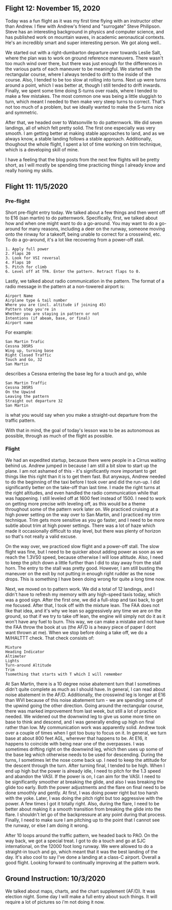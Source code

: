 ## Flight 12: November 15, 2020

Today was a fun flight as it was my first time flying with an instructor other than Andrew. I flew with Andrew's friend and "surrogate" Steve Philipson. Steve has an interesting background in physics and computer science, and has published work on mountain waves, in academic aeronautical contexts. He's an incredibly smart and super interesting person. We got along well..

We started out with a right-dumbarton departure over towards Leslie Salt, where the plan was to work on ground reference maneuvers. There wasn't too much wind over there, but there was just enough for the differences in the various parts of each maneuver to be meaningful. We started with the rectangular course, where I always tended to drift to the inside of the course. Also, I tended to be too slow at rolling into turns. Next up were turns around a point, which I was better at, though I still tended to drift inwards. Finally, we spent some time doing S-turns over roads, where I tended to make a few mistakes. The most common one was being a little sluggish to turn, which meant I needed to then make very steep turns to correct. That's not too much of a problem, but we ideally wanted to make the S-turns nice and symmetric.

After that, we headed over to Watsonville to do patternwork. We did seven landings, all of which felt pretty solid. The first one especially was very smooth. I am getting better at making stable approaches to land, and as we always know, a stable landing follows a stable approach. Additionally, thoughout the whole flight, I spent a lot of time working on trim technique, which is a developing skill of mine.

I have a feeling that the blog posts from the next few flights will be pretty short, as I will mostly be spending time practicing things I already know and really honing my skills.

## Flight 11: 11/5/2020

### Pre-flight

Short pre-flight entry today. We talked about a few things and then went off to E16 (san martin) to do patternwork. Specifically, first, we talked about how and when one might want to do a go-around. You may want to do a go-around for many reasons, including a deer on the runway, someone moving onto the rinway for a takeoff, being unable to correct for a crosswind, etc. To do a go-around, it's a lot like recovering from a power-off stall.
```
1. Apply full power
2. Flaps 20
3. Look for VSI reversal
4. Flaps 10
5. Pitch for climb
6. Level off at TPA. Enter the pattern. Retract flaps to 0.
```
Lastly, we talked about radio communication in the pattern. The format of a radio message in the pattern at a non-towered airport is:
```
Airport Name
Airplane type & tail number
Where you are (incl. altitude if joining 45)
Pattern step you're in
Whether you are staying in pattern or not
Intentions (if abeam, base, or final)
Airport name
```
For example:
```
San Martin Trafic
Cessna 305RS
Wing up, turning base
Right Closed Traffic
Touch and Go, 32
San Martin
```
describes a Cessna entering the base leg for a touch and go, while
```
San Martin Traffic
Cessna 305RS
On the Upwind
Leaving the pattern
Straight out departure 32
San Martin
```
is what you would say when you make a straight-out departure from the traffic pattern.

With that in mind, the goal of today's lesson was to be as autonomous as possible, through as much of the flight as possible.

### Flight

We had an expedited startup, because there were people in a Cirrus waiting behind us. Andrew jumped in because I am still a bit slow to start up the plane. I am not ashamed of this - it's significantly more important to get things like this right than it is to get them fast. But anyways, Andrew needed to do the beginning of the taxi before I took over and did the run-up. I did significantly better on the take-off than last time. I made the right turns at the right altitudes, and even handled the radio communication while that was happening. I still leveled off at 1600 feet instead of 1500. I need to work on getting more precise with leveling off, as this would be a theme throughout some of the pattern work later on. We practiced cruising at a high power setting on the way over to San Martin, and I practiced my trim technique. Trim gets more sensitive as you go faster, and I need to be more subtle about trim at high power settings. There was a lot of haze which made it occasionally difficult to stay level, but there was plenty of horizon so that's not really a valid excuse. 

On the way over, we practiced slow flight and a power-off stall. The slow flight was fine, but I need to be quicker about adding power as soon as we reach the 1.3VS0 speed, because otherwise I will lose altitude. Also, I need to keep the pitch down a little further than I did to stay away from the stall horn. The entry to the stall was pretty good. However, I am still busting the maneuver on the exit by not putting in enough right rudder as the nose drops. This is something I have been doing wrong for quite a long time now. 

Next, we moved on to pattern work. We did a total of 12 landings, and I didn't have to refresh my memory with any high-speed taxis today, which was a good sign. After the first one, we did a full-stop and taxi back, to get me focused. After that, I took off with the mixture lean. The FAA does not like that idea, and it's why we lean so aggressively any time we are on the ground, so that if we try to take off lean, the engine will simply not do it as it won't have any fuel to burn. This way, we can make a mistake and not have the FAA throw the book at us (the AF/D is a heavy piece of paper I dont want thrown at me).  When we stop before doing a take off, we do a M/HALTTT check. That check consists of:
```
Mixture
Heading Indicator
Altimeter
Lights
Turn-around Altitude
Trim
Tsomething that starts with T which I will remember
```
At San Martin, there is a 10 degree noise abatement turn that I sometimes didn't quite complete as much as I should have. In general, I can read about noise abatement in the AF/D. Additionally, the crosswind leg is longer at E16 than WVI because of this noise abatement turn - we are spending some of the upwind going the other direction. Going around the rectangular course, there was marked improvement from last week, but still a lot of practice needed. We widened out the downwind leg to give us some more time on base to think and descend, and I was generally ending up high on final rather than low. My communication work was apparently solid. Andrew took over a couple of times when I got too busy to focus on it. In general, we turn base at about 800 feet AGL, wherever that happens to be. At E16, it happens to coincide with being near one of the overpasses. I was sometimes drifting right on the downwind leg, which then uses up some of the base leg which otherwise needs to be used for descending. During the turns, I sometimes let the nose come back up. I need to keep the attitude for the descent through the turn. After turning final, I tended to be high. When I end up high but the power is already idle, I need to pitch for the 1.3 speed and abandon the VASI. If the power is on, I can aim for the VASI. I need to be significantly smoother at breaking the glide, and also I was breaking the glide too early. Both the power adjustments and the flare on final need to be done smoothly and gently. At first, I was doing power right but too harsh with the yoke. Later, I was doing the pitch right but too aggressive with the power. A few times I got it totally right. Also, during the flare, I need to be better about making it a smooth transition from breaking the glide into the flare. I shouldn't let go of the backpressure at any point during that process. Finally, I need to make sure I am pitching up to the point that I cannot see the runway, or else I am doing it wrong.

After 10 loops around the traffic pattern, we headed back to PAO. On the way back, we got a special treat. I got to do a touch and go at SJC international, on the 12000 foot long runway. We were allowed to do a straight-in touch and go, which meant that it was the best landing of the day. It's also cool to say I've done a landing at a class-C airport. Overall a good flight. Looking forward to continually improving at the pattern work.


## Ground Instruction: 10/3/2020

We talked about maps, charts, and the chart supplement (AF/D). It was election night. Some day I will make a full entry about such things. It will require a lot of pictures so i'm not doing it now.
